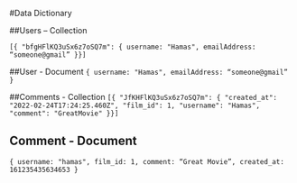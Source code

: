 #Data Dictionary

##Users – Collection

`[{ "bfgHFlKQ3uSx6z7oSQ7m": {
	username: "Hamas",
	emailAddress: “someone@gmail”
}}]`

##User - Document
`{
	username: "Hamas",
	emailAddress: “someone@gmail”
}`

##Comments - Collection
`[{ "JfKHFlKQ3uSx6z7oSQ7m": {
    "created_at": "2022-02-24T17:24:25.460Z",
    "film_id": 1,
    "username": "Hamas",
    "comment": "GreatMovie"
}}]`

## Comment - Document
`{
	username: "hamas",
	film_id: 1,
	comment: “Great Movie”,
    created_at: 161235435634653
}`
